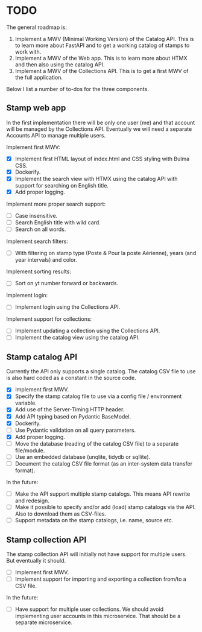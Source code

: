 # TODO

The general roadmap is:

1. Implement a MWV (Minimal Working Version) of the Catalog API. This is to learn more about
   FastAPI and to get a working catalog of stamps to work with.
2. Implement a MWV of the Web app. This is to learn more about HTMX and then also using the
   catalog API.
3. Implement a MWV of the Collections API. This is to get a first MWV of the full application.

Below I list a number of to-dos for the three components.

## Stamp web app

In the first implementation there will be only one user (me) and that account will be managed by the
Collections API. Eventually we will need a separate Accounts API to manage multiple users.

Implement first MWV:
- [X] Implement first HTML layout of index.html and CSS styling with Bulma CSS.
- [X] Dockerify.
- [X] Implement the search view with HTMX using the catalog API with support for searching on English title.
- [X] Add proper logging.

Implement more proper search support:
- [ ] Case insensitive.
- [ ] Search English title with wild card.
- [ ] Search on all words.

Implement search filters:
- [ ] With filtering on stamp type (Poste & Pour la poste Aérienne), years (and year intervals) and color.

Implement sorting results:
- [ ] Sort on yt number forward or backwards.

Implement login:
- [ ] Implement login using the Collections API.

Implement support for collections:
- [ ] Implement updating a collection using the Collections API.
- [ ] Implement the catalog view using the catalog API.

## Stamp catalog API

Currently the API only supports a single catalog. The catalog CSV file to use is also hard coded as a constant in the source code.

- [X] Implement first MWV.
- [X] Specify the stamp catalog file to use via a config file / environment variable.
- [X] Add use of the Server-Timing HTTP header.
- [X] Add API typing based on Pydantic BaseModel.
- [X] Dockerify.
- [ ] Use Pydantic validation on all query parameters.
- [X] Add proper logging.
- [ ] Move the database (reading of the catalog CSV file) to a separate file/module.
- [ ] Use an embedded database (unqlite, tidydb or sqllite).
- [ ] Document the catalog CSV file format (as an inter-system data transfer format).

In the future:
- [ ] Make the API support multiple stamp catalogs. This means API rewrite and redesign.
- [ ] Make it possible to specify and/or add (load) stamp catalogs via the API. Also to download them as CSV-files.
- [ ] Support metadata on the stamp catalogs, i.e. name, source etc.

## Stamp collection API

The stamp collection API will initially not have support for multiple users. But eventually it should.

- [ ] Implement first MWV.
- [ ] Implement support for importing and exporting a collection from/to a CSV file.

In the future:
- [ ] Have support for multiple user collections. We should avoid implementing user accounts in this microservice. That should be a separate microservice.
